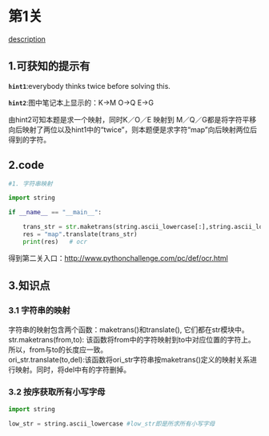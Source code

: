 # 第1关

[description](http://www.pythonchallenge.com/pc/def/map.html)

## 1.可获知的提示有
**`hint1`**:everybody thinks twice before solving this.  

**`hint2`**:图中笔记本上显示的：K->M O->Q E->G  

由hint2可知本题是求一个映射，同时K／O／E 映射到 M／Q／G都是将字符平移向后映射了两位以及hint1中的“twice”，则本题便是求字符“map”向后映射两位后得到的字符。  

## 2.code
```python
#1. 字符串映射

import string

if __name__ == "__main__":

    trans_str = str.maketrans(string.ascii_lowercase[:],string.ascii_lowercase[2:] + string.ascii_lowercase[0:2]) #得到映射关系
    res = "map".translate(trans_str)
    print(res)   # ocr
```
得到第二关入口：http://www.pythonchallenge.com/pc/def/ocr.html


## 3.知识点

### 3.1 字符串的映射

字符串的映射包含两个函数：maketrans()和translate(), 它们都在str模块中。  
str.maketrans(from,to): 该函数将from中的字符映射到to中对应位置的字符上。所以，from与to的长度应一致。  
ori_str.translate(to,del):该函数将ori_str字符串按maketrans()定义的映射关系进行映射。同时，将del中有的字符删掉。  

### 3.2 按序获取所有小写字母
```python
import string

low_str = string.ascii_lowercase #low_str即是所求所有小写字母
```





